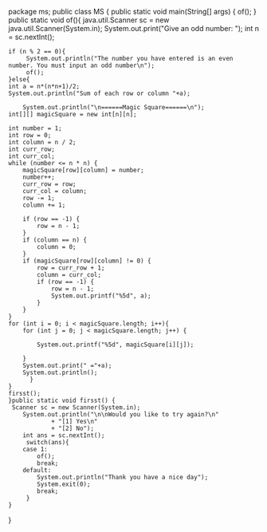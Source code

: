 package ms;
public class MS {
    public static void main(String[] args) {
        of();
        }
     public static void of(){
    java.util.Scanner sc = new java.util.Scanner(System.in);
    System.out.print("Give an odd number: ");
    int n = sc.nextInt();
     
    if (n % 2 == 0){
         System.out.println("The number you have entered is an even number. You must input an odd number\n");
         of();
    }else{
    int a = n*(n*n+1)/2;
    System.out.println("Sum of each row or column "+a);
    
        System.out.println("\n======Magic Square======\n");
    int[][] magicSquare = new int[n][n];

    int number = 1;
    int row = 0;
    int column = n / 2;
    int curr_row;
    int curr_col;
    while (number <= n * n) {
        magicSquare[row][column] = number;
        number++;
        curr_row = row;
        curr_col = column;
        row -= 1;
        column += 1;
        
        if (row == -1) {
            row = n - 1;
        }
        if (column == n) {
            column = 0;
        }
        if (magicSquare[row][column] != 0) {
            row = curr_row + 1;
            column = curr_col;
            if (row == -1) {
                row = n - 1;
                System.out.printf("%5d", a);
            }
        }
    }
    for (int i = 0; i < magicSquare.length; i++){
        for (int j = 0; j < magicSquare.length; j++) {
           
            System.out.printf("%5d", magicSquare[i][j]);
             
        }
        System.out.print(" ="+a);
        System.out.println();
          }
    }
    firsst();
    }public static void firsst() {
     Scanner sc = new Scanner(System.in);
        System.out.println("\n\nWould you like to try again?\n"
                + "[1] Yes\n"
                + "[2] No");
        int ans = sc.nextInt();
         switch(ans){
        case 1:
            of();
        	break;
        default:
            System.out.println("Thank you have a nice day");
            System.exit(0);
        	break;
         }             
    }   
}
